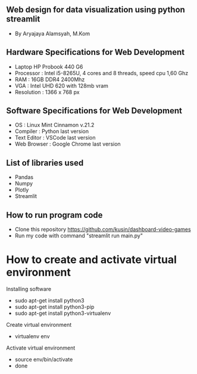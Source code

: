 ## Web design for data visualization using python streamlit
- By Aryajaya Alamsyah, M.Kom

## Hardware Specifications for Web Development
- Laptop HP Probook 440 G6
- Processor : Intel i5-8265U, 4 cores and 8 threads, speed cpu 1,60 Ghz
- RAM : 16GB DDR4 2400Mhz
- VGA : Intel UHD 620 with 128mb vram
- Resolution : 1366 x 768 px

## Software Specifications for Web Development
- OS : Linux Mint Cinnamon v.21.2
- Compiler : Python last version
- Text Editor : VSCode last version
- Web Browser : Google Chrome last version

## List of libraries used
- Pandas
- Numpy
- Plotly
- Streamlit

## How to run program code
- Clone this repository https://github.com/kusin/dashboard-video-games
- Run my code with command "streamlit run main.py"

# How to create and activate virtual environment
Installing software 
- sudo apt-get install python3
- sudo apt-get install python3-pip
- sudo apt-get install python3-virtualenv

Create virtual environment
- virtualenv env

Activate virtual environment
- source env/bin/activate
- done